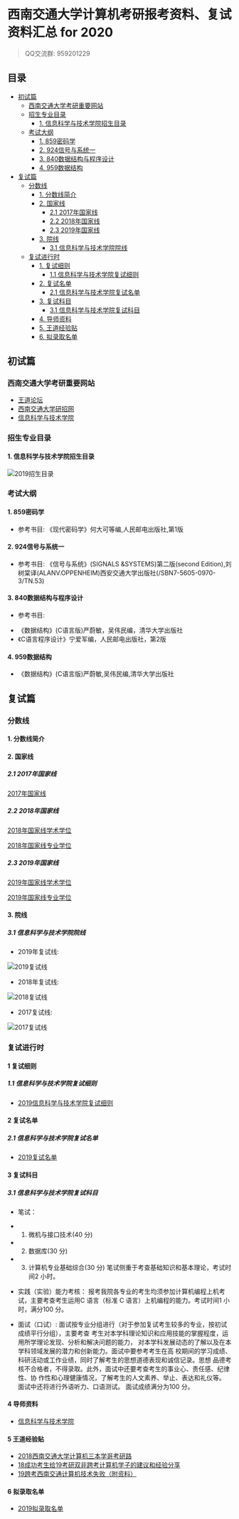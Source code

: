 # 西南交通大学计算机考研报考资料、复试资料汇总 for 2020
>QQ交流群: 959201229

## 目录
* [初试篇](#初试篇)
   * [西南交通大学考研重要网站](#西南交通大学考研重要网站)
   * [招生专业目录](#招生专业目录)
       * [1. 信息科学与技术学院招生目录](#1-信息科学与技术学院招生目录)
    * [考试大纲](#考试大纲)
       * [1. 859密码学](#1-859密码学)
       * [2. 924信号与系统一](#2-924信号与系统一)
       * [3. 840数据结构与程序设计](#3-840数据结构与程序设计)
       * [4. 959数据结构](#4-959数据结构)
* [复试篇](#复试篇)
   * [分数线](#分数线)
       * [1. 分数线简介](#1-分数线简介)
       * [2. 国家线](#2-国家线)
            * [2.1 2017年国家线](#21-2017年国家线)
            * [2.2 2018年国家线](#22-2018年国家线)
            * [2.3 2019年国家线](#23-2019年国家线)
       * [3. 院线](#3-院线)
            * [3.1 信息科学与技术学院院线](#31-信息科学与技术学院院线)
   * [复试进行时](#复试进行时)
       * [1. 复试细则](#1-复试细则)
            * [1.1 信息科学与技术学院复试细则](#11-信息科学与技术学院复试细则)
       * [2. 复试名单](#2-复试名单)
            * [2.1 信息科学与技术学院复试名单](#21-信息科学与技术学院复试名单)
       * [3. 复试科目](#3-复试科目)
            * [3.1 信息科学与技术学院复试科目](#31-信息科学与技术学院复试科目)
       * [4. 导师资料](#4-导师资料)
       * [5. 王道经验贴](#5-王道经验贴)
       * [6. 拟录取名单](#6-拟录取名单)

## 初试篇
### 西南交通大学考研重要网站
- [王道论坛](http://www.cskaoyan.com/forum.php?mod=forumdisplay&fid=323&filter=typeid&typeid=41)
- [西南交通大学研招网](http://graduate.swjtu.edu.cn)
- [信息科学与技术学院](http://sist.swjtu.edu.cn)

### 招生专业目录
#### 1. 信息科学与技术学院招生目录
![2019招生目录](./西南交通大学/初试/2019招生目录.jpg)

### 考试大纲
#### 1. 859密码学
- 参考书目:
《现代密码学》何大可等编,人民邮电出版社,第1版

#### 2. 924信号与系统一
- 参考书目:
《信号与系统》(SIGNALS   &SYSTEMS)第二版(second Edition),刘树棠译(ALANV.OPPENHEIM)西安交通大学出版社(/SBN7-5605-0970-3/TN.53) 

#### 3. 840数据结构与程序设计
- 参考书目:
* 《数据结构》(C语言版)严蔚敏，吴伟民编，清华大学出版社
* 《C语言程序设计》宁爱军编，人民邮电出版社，第2版 
#### 4. 959数据结构
* 《数据结构》(C语言版)严蔚敏,吴伟民编,清华大学出版社

## 复试篇
### 分数线
#### 1. 分数线简介

#### 2. 国家线
##### 2.1 2017年国家线
[2017年国家线](https://yz.chsi.com.cn/kyzx/kydt/201703/20170315/1591016940.html)

##### 2.2 2018年国家线
[2018年国家线学术学位](https://yz.chsi.com.cn/kyzx/kp/201803/20180316/1670298651.html)

[2018年国家线专业学位](https://yz.chsi.com.cn/kyzx/kp/201803/20180316/1670298653.html)

##### 2.3 2019年国家线
[2019年国家线学术学位](https://yz.chsi.com.cn/kyzx/kp/201903/20190315/1772265280.html)

[2019年国家线专业学位](https://yz.chsi.com.cn/kyzx/kp/201903/20190315/1772265285.html)

#### 3. 院线
##### 3.1 信息科学与技术学院院线
- 2019年复试线:

![2019复试线](./西南交通大学/复试/2019复试线.jpg)

- 2018年复试线:

![2018复试线](./西南交通大学/复试/2018复试线.jpg)

- 2017复试线:

![2017复试线](./西南交通大学/复试/2017复试线.jpg)

### 复试进行时
#### 1 复试细则
##### 1.1 信息科学与技术学院复试细则
- [2019信息科学与技术学院复试细则](./西南交通大学/复试/2019信息科学与技术学院复试细则.pdf)

#### 2 复试名单
##### 2.1 信息科学与技术学院复试名单
- [2019复试名单](./西南交通大学/复试/信息学院2019年硕士研究生招生统考考生复试名单（公示名单）.pdf)

#### 3 复试科目
##### 3.1 信息科学与技术学院复试科目

- 笔试：
* 1. 微机与接口技术(40 分)
* 2. 数据库(30 分)
* 3. 计算机专业基础综合(30 分)
笔试侧重于考查基础知识和基本理论，考试时间2 小时。

- 实践（实验）能力考核：
报考我院各专业的考生均须参加计算机编程上机考试，主要考查考生运用C 语言（标准
C 语言）上机编程的能力。考试时间1 小时，满分100 分。

- 面试（口试）:
面试按专业分组进行（对于参加复试考生较多的专业，按初试成绩平行分组），主要考查
考生对本学科理论知识和应用技能的掌握程度，运用所学理论发现、分析和解决问题的能力，
对本学科发展动态的了解以及在本学科领域发展的潜力和创新能力。面试中要参考考生在高
校期间的学习成绩、科研活动或工作业绩，同时了解考生的思想道德表现和诚信记录。思想
品德考核不合格者，不得录取。此外，面试中还要考查考生的事业心、责任感、纪律性、协
作性和心理健康情况，了解考生的人文素养、举止、表达和礼仪等。
面试中还将进行外语听力、口语测试。
面试成绩满分为100 分。

#### 4 导师资料
* [信息科学与技术学院](http://sist.swjtu.edu.cn/teacher.do?action=teachers&navId=31)

#### 5 王道经验贴
* [2018西南交通大学计算机三本学哥考研路](http://www.cskaoyan.com/forum.php?mod=viewthread&tid=651371&fromuid=484376)
* [18成功考生给19考研双非跨考计算机学子的建议和经验分享](http://www.cskaoyan.com/forum.php?mod=viewthread&tid=651372&fromuid=484376)
* [19跨考西南交通计算机技术失败（附资料）](http://www.cskaoyan.com/forum.php?mod=viewthread&tid=654698&fromuid=484376)

#### 6 拟录取名单
* [2019拟录取名单](./西南交通大学/复试/2019年西南交通大学信息科学与技术学院硕士生招生拟录取名单(公示).pdf)